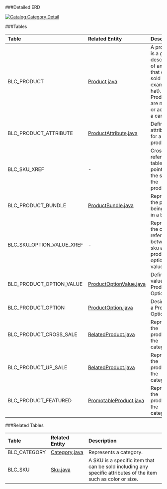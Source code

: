 

###Detailed ERD

[![Catalog Category Detail](dataModel/modules/CatalogMetaDataCatalogProductDetailedERD.png)](_img/dataModel/modules/CatalogMetaDataCatalogProductDetailedERD.png)

###Tables

| Table               | Related Entity    | Description                                         |
|:--------------------|:------------------|:----------------------------------------------------|
|BLC_PRODUCT          | [Product.java](http://javadoc.broadleafcommerce.org/current/framework/org/broadleafcommerce/core/catalog/domain/Product.html)          | A product is a general description of an item that can be sold (for example: a hat). Products are not sold or added to a cart.  |
|BLC_PRODUCT_ATTRIBUTE  | [ProductAttribute.java](http://javadoc.broadleafcommerce.org/current/framework/org/broadleafcommerce/core/catalog/domain/ProductAttribute.html)       | Defines attributes for a product.  |
|BLC_SKU_XREF | -             | Cross reference table that points to the skus for the product.  |
|BLC_PRODUCT_BUNDLE   | [ProductBundle.java](http://javadoc.broadleafcommerce.org/current/framework/org/broadleafcommerce/core/catalog/domain/ProductBundle.html)          | Represents the product being sold in a bundle.  |
|BLC_SKU_OPTION_VALUE_XREF   | -   | Represents the cross reference between sku and a product option value. |
|BLC_PRODUCT_OPTION_VALUE    | [ProductOptionValue.java](http://javadoc.broadleafcommerce.org/current/framework/org/broadleafcommerce/core/catalog/domain/ProductOptionValue.html)   | Defines the value of a Product Option.  |
|BLC_PRODUCT_OPTION    | [ProductOption.java](http://javadoc.broadleafcommerce.org/current/framework/org/broadleafcommerce/core/catalog/domain/ProductOption.html)         | Designates a Product Option.  |
|BLC_PRODUCT_CROSS_SALE | [RelatedProduct.java](http://javadoc.broadleafcommerce.org/current/framework/org/broadleafcommerce/core/catalog/domain/RelatedProduct.html)        | Represents the products in the category.  |
|BLC_PRODUCT_UP_SALE    | [RelatedProduct.java](http://javadoc.broadleafcommerce.org/current/framework/org/broadleafcommerce/core/catalog/domain/RelatedProduct.html)         | Represents the products in the category.  |
|BLC_PRODUCT_FEATURED   | [PromotableProduct.java](http://javadoc.broadleafcommerce.org/current/framework/org/broadleafcommerce/core/catalog/domain/PromotableProduct.html)      | Represents the products in the category.  |




###Related Tables

| Table               | Related Entity    | Description                                         |
|:--------------------|:------------------|:----------------------------------------------------|
|BLC_CATEGORY         | [Category.java](http://javadoc.broadleafcommerce.org/current/framework/org/broadleafcommerce/core/catalog/domain/Category.html)          | Represents a category.  |
|BLC_SKU              | [Sku.java](http://javadoc.broadleafcommerce.org/current/framework/org/broadleafcommerce/core/catalog/domain/Sku.html)          | A SKU is a specific item that can be sold including any specific attributes of the item such as color or size.  |
